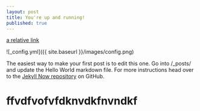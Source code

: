 ```yaml
---
layout: post
title: You're up and running!
published: true
---
```

[a relative link](https://yehyazakareya.github.io/about.md)

![_config.yml]({{ site.baseurl }}/images/config.png)


The easiest way to make your first post is to edit this one. Go into /_posts/ and update the Hello World markdown file. For more instructions head over to the [Jekyll Now repository](https://github.com/barryclark/jekyll-now) on GitHub.
# ffvdfvofvfdknvdkfnvndkf
